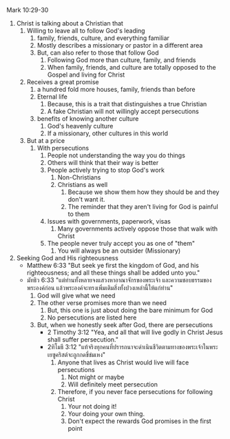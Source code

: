 Mark 10:29-30 

1. Christ is talking about a Christian that
   1. Willing to leave all to follow God's leading
      1. family, friends, culture, and everything familiar
      2. Mostly describes a missionary or pastor in a different area
      3. But, can also refer to those that follow God
         1. Following God more than culture, family, and friends
         2. When family, friends, and culture are totally opposed to the Gospel and living for Christ
   2. Receives a great promise
      1. a hundred fold more houses, family, friends than before
      2. Eternal life
         1. Because, this is a trait that distinguishes a true Christian
         2. A fake Christian will not willingly accept persecutions
      3. benefits of knowing another culture
         1. God's heavenly culture
         2. If a missionary, other cultures in this world
   3. But at a price
      1. With persecutions
         1. People not understanding the way you do things
         2. Others will think that their way is better
         3. People actively trying to stop God's work
            1. Non-Christians
            2. Christians as well
               1. Because we show them how they should be and they don't want it.
               2. The reminder that they aren't living for God is painful to them
         4. Issues with governments, paperwork, visas
            1. Many governments actively oppose those that walk with Christ
         5. The people never truly accept you as one of "them"
            1. You will always be an outsider (Missionary)
2. Seeking God and His righteousness
   - Matthew 6:33 "But seek ye first the kingdom of God, and his righteousness; and all these things shall be added unto you."
   - มัทธิว 6:33 "แต่ท่านทั้งหลายจงแสวงหาอาณาจักรของพระเจ้า และความชอบธรรมของพระองค์ก่อน แล้วพระองค์จะทรงเพิ่มเติมสิ่งทั้งปวงเหล่านี้ให้แก่ท่าน"
      1. God will give what we need
      2. The other verse promises more than we need
         1. But, this one is just about doing the bare minimum for God
         2. No persecutions are listed here
      3. But, when we honestly seek after God, there are persecutions
         - 2 Timothy 3:12 "Yea, and all that will live godly in Christ Jesus shall suffer persecution."
         - 2ทิโมธี 3:12 "แท้จริงทุกคนที่ปรารถนาจะดำเนินชีวิตตามทางของพระเจ้าในพระเยซูคริสต์จะถูกกดขี่ข่มเหง"
            1. Anyone that lives as Christ would live will face persecutions
               1. Not might or maybe
               2. Will definitely meet persecution
            2. Therefore, if you never face persecutions for following Christ
               1. Your not doing it!
               2. Your doing your own thing.
               3. Don't expect the rewards God promises in the first point